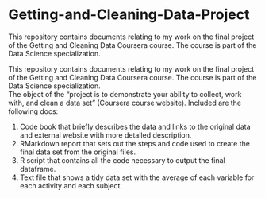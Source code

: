 # Getting-and-Cleaning-Data-Project

This repository contains documents relating to my work on the final project of the Getting and Cleaning Data Coursera course.  The course is part of the Data Science specialization.

This repository contains documents relating to my work on the final project of the Getting and Cleaning Data Coursera course.  The course is part of the Data Science specialization.  
The object of the “project is to demonstrate your ability to collect, work with, and clean a data set” (Coursera course website).
Included are the following docs:
1.	Code book that briefly describes the data and links to the original data and external website with more detailed description.
2.	RMarkdown report that sets out the steps and code used to create the final data set from the original files.
3.	R script that contains all the code necessary to output the final dataframe.
4.	Text file that shows a tidy data set with the average of each variable for each activity and each subject.

